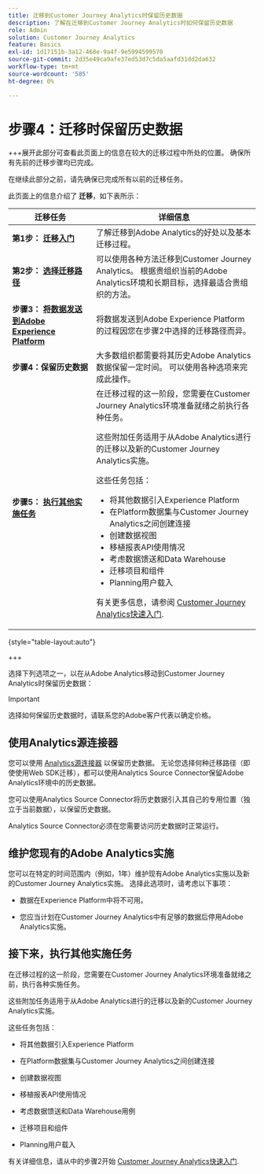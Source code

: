 ```yaml
---
title: 迁移到Customer Journey Analytics时保留历史数据
description: 了解在迁移到Customer Journey Analytics时如何保留历史数据
role: Admin
solution: Customer Journey Analytics
feature: Basics
exl-id: 1d17151b-3a12-468e-9a4f-9e5994599570
source-git-commit: 2d35e49ca9afe37ed53d7c5da5aafd31dd2da632
workflow-type: tm+mt
source-wordcount: '585'
ht-degree: 0%

---
```


# 步骤4：迁移时保留历史数据

+++展开此部分可查看此页面上的信息在较大的迁移过程中所处的位置。 确保所有先前的迁移步骤均已完成。

在继续此部分之前，请先确保已完成所有以前的迁移任务。

此页面上的信息介绍了 **迁移**，如下表所示：

| 迁移任务 | 详细信息 |
|---------|----------|
| **第1步： [迁移入门](/help/getting-started/cja-migration/cja-migration-getstarted.md)** | 了解迁移到Adobe Analytics的好处以及基本迁移过程。 |
| **第2步： [选择迁移路径](/help/getting-started/cja-migration/cja-migration-path.md)** | 可以使用各种方法迁移到Customer Journey Analytics。 根据贵组织当前的Adobe Analytics环境和长期目标，选择最适合贵组织的方法。 |
| **步骤3： [将数据发送到Adobe Experience Platform](/help/getting-started/cja-migration/cja-migration-send-to-platform.md)** | 将数据发送到Adobe Experience Platform的过程因您在步骤2中选择的迁移路径而异。 |
| <span class="preview">**步骤4：保留历史数据**</span> | <span class="preview">大多数组织都需要将其历史Adobe Analytics数据保留一定时间。 可以使用各种选项来完成此操作。</span> |
| **步骤5： [执行其他实施任务](/help/getting-started/cja-getting-started.md)** | 在迁移过程的这一阶段，您需要在Customer Journey Analytics环境准备就绪之前执行各种任务。<p>这些附加任务适用于从Adobe Analytics进行的迁移以及新的Customer Journey Analytics实施。</p><p>这些任务包括：</p><ul><li>将其他数据引入Experience Platform</li><li>在Platform数据集与Customer Journey Analytics之间创建连接</li><li>创建数据视图</li><li>移植报表API使用情况</li><li>考虑数据馈送和Data Warehouse</li><li>迁移项目和组件</li><li>Planning用户载入</li></ul> <p>有关更多信息，请参阅 [Customer Journey Analytics快速入门](/help/getting-started/cja-getting-started.md). |

{style="table-layout:auto"}

+++

选择下列选项之一，以在从Adobe Analytics移动到Customer Journey Analytics时保留历史数据：

>[!IMPORTANT]
>
>选择如何保留历史数据时，请联系您的Adobe客户代表以确定价格。

## 使用Analytics源连接器

您可以使用 [Analytics源连接器](/help/data-ingestion/analytics.md) 以保留历史数据。 无论您选择何种迁移路径（即使使用Web SDK迁移），都可以使用Analytics Source Connector保留Adobe Analytics环境中的历史数据。

您可以使用Analytics Source Connector将历史数据引入其自己的专用位置（独立于当前数据），以保留历史数据。

Analytics Source Connector必须在您需要访问历史数据时正常运行。

<!-- Another possibility in the future: Map historical data in a way that allows you to tie it to your new data.  Possible? Explain -->

## 维护您现有的Adobe Analytics实施

您可以在特定的时间范围内（例如，1年）维护现有Adobe Analytics实施以及新的Customer Journey Analytics实施。 选择此选项时，请考虑以下事项：

* 数据在Experience Platform中将不可用。

* 您应当计划在Customer Journey Analytics中有足够的数据后停用Adobe Analytics实施。

## 接下来，执行其他实施任务

在迁移过程的这一阶段，您需要在Customer Journey Analytics环境准备就绪之前，执行各种实施任务。

这些附加任务适用于从Adobe Analytics进行的迁移以及新的Customer Journey Analytics实施。

这些任务包括：

* 将其他数据引入Experience Platform

* 在Platform数据集与Customer Journey Analytics之间创建连接

* 创建数据视图

* 移植报表API使用情况

* 考虑数据馈送和Data Warehouse用例

* 迁移项目和组件

* Planning用户载入

有关详细信息，请从中的步骤2开始 [Customer Journey Analytics快速入门](/help/getting-started/cja-getting-started.md).
